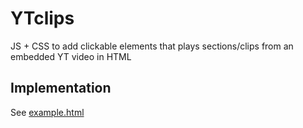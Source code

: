# YTclips
JS + CSS to add clickable elements that plays sections/clips from an embedded YT video in HTML

## Implementation
See [example.html](https://awelson.github.io/YTclips/example.html) 